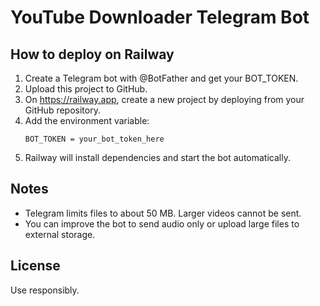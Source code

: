 # YouTube Downloader Telegram Bot

## How to deploy on Railway

1. Create a Telegram bot with @BotFather and get your BOT_TOKEN.
2. Upload this project to GitHub.
3. On https://railway.app, create a new project by deploying from your GitHub repository.
4. Add the environment variable:
   ```
   BOT_TOKEN = your_bot_token_here
   ```
5. Railway will install dependencies and start the bot automatically.

## Notes

- Telegram limits files to about 50 MB. Larger videos cannot be sent.
- You can improve the bot to send audio only or upload large files to external storage.

## License

Use responsibly.

